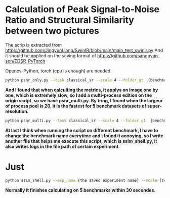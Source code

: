 # Calculation of Peak Signal-to-Noise Ratio and Structural Similarity between two pictures
The scrip is extracted from https://github.com/JingyunLiang/SwinIR/blob/main/main_test_swinir.py
And it should be applied on the saving format of https://github.com/sanghyun-son/EDSR-PyTorch

Opencv-Python, torch (cpu is enough) are needed.

```bash
python psnr_only.py --task classical_sr --scale 4 --folder_gt  {benchmark_path}/benchmark/{benchmark_name}/HR --folder_sr {result_save_path}/results-{benchmark_name}
```
 **And I found that when calculting the metrics, it applys on image one by one, which is extremely slow, so I add a multi-process edition on the origin script, so we have psnr_multi.py. By tring, I found when the largeur of process pool is 20, it is the fastest for 5 benchmark datasets of super-resolution.**
```bash
python psnr_multi.py --task classical_sr --scale 4 --folder_gt  {benchmark_path}/benchmark/{benchmark_name}/HR --folder_sr {result_save_path}/results-{benchmark_name}
```
**At last I think when running the script on different benchmark, I have to change the benchmark name everytime and I found it annoying, so I write another file that helps me execute this script, which is ssim_shell.py, it also writes logs in the file path of certain experiment.**

# Just
```bash
python ssim_shell.py --exp_name {the saved experiment name} --scale {scale, scale is important when cropping the border}
```
**Normally it finishes calculating on 5 benchmarks within 30 secondes.**
